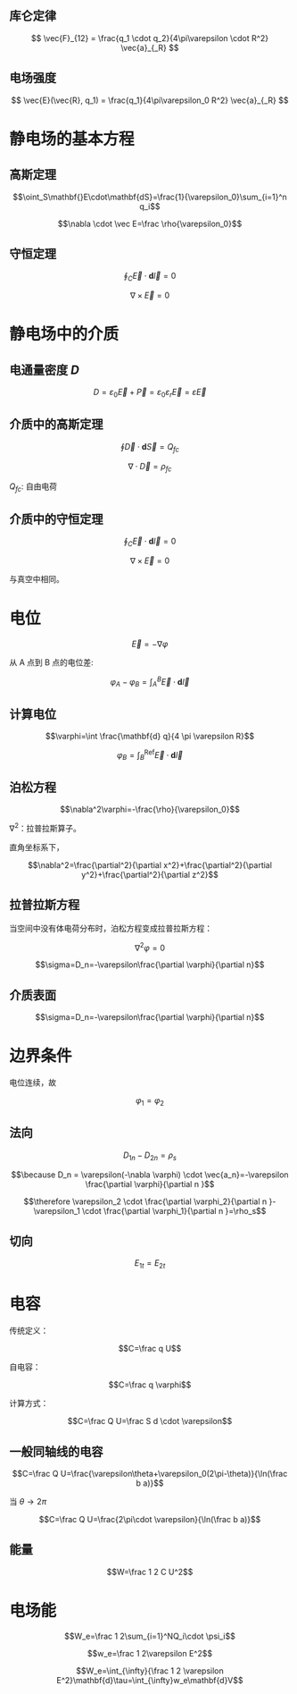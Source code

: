 
## 库仑定律

$$
\vec{F}_{12} = \frac{q_1 \cdot q_2}{4\pi\varepsilon \cdot R^2} \vec{a}_{_R}
$$

## 电场强度

$$
\vec{E}(\vec{R}, q_1) = \frac{q_1}{4\pi\varepsilon_0 R^2} \vec{a}_{_R}
$$

# 静电场的基本方程


## 高斯定理

$$\oint_S\mathbf{}E\cdot\mathbf{dS}=\frac{1}{\varepsilon_0}\sum_{i=1}^n q_i$$

$$\nabla \cdot \vec E=\frac \rho{\varepsilon_0}$$

## 守恒定理

$$\oint_C \vec E \cdot \mathbf{d}\vec{l}=0$$

$$\nabla \times \vec E = 0$$

# 静电场中的介质

## 电通量密度 $D$

$$D=\varepsilon_0 \vec E+\vec P=\varepsilon_0 \varepsilon_r \vec E=\varepsilon \vec E$$

## 介质中的高斯定理

$$\oint \vec D \cdot \mathbf{d}\vec S=Q_{fc}$$

$$\nabla \cdot \vec D = \rho _ {fc}$$

$Q_{fc}$: 自由电荷

## 介质中的守恒定理

$$\oint_C \vec E \cdot \mathbf{d}\vec{l}=0$$

$$\nabla \times \vec E = 0$$

与真空中相同。

# 电位

$$\vec E=-\nabla \varphi$$

从 A 点到 B 点的电位差: 

$$\varphi_A - \varphi_B=\int_A^B \vec E \cdot \mathbf{d} \vec l$$

## 计算电位

$$\varphi=\int \frac{\mathbf{d} q}{4 \pi \varepsilon R}$$

$$\varphi_B=\int_B^{\text{Ref}} \vec E \cdot \mathbf{d} \vec l$$
 

## 泊松方程

$$\nabla^2\varphi=-\frac{\rho}{\varepsilon_0}$$

$\nabla^2$：拉普拉斯算子。

直角坐标系下，

$$\nabla^2=\frac{\partial^2}{\partial x^2}+\frac{\partial^2}{\partial y^2}+\frac{\partial^2}{\partial z^2}$$

## 拉普拉斯方程

当空间中没有体电荷分布时，泊松方程变成拉普拉斯方程：

$$\nabla^2\varphi=0$$

$$\sigma=D_n=-\varepsilon\frac{\partial \varphi}{\partial n}$$


## 介质表面

$$\sigma=D_n=-\varepsilon\frac{\partial \varphi}{\partial n}$$


# 边界条件

电位连续，故 

$$\varphi_1=\varphi_2$$

## 法向

$$D_{1n}-D_{2n}=\rho_s$$

$$\because D_n = \varepsilon(-\nabla \varphi) \cdot \vec{a_n}=-\varepsilon \frac{\partial \varphi}{\partial n }$$

$$\therefore \varepsilon_2 \cdot \frac{\partial \varphi_2}{\partial n }-\varepsilon_1 \cdot \frac{\partial \varphi_1}{\partial n }=\rho_s$$


## 切向

$$E_{1t}=E_{2t}$$

# 电容

传统定义：

$$C=\frac q U$$

自电容：

$$C=\frac q \varphi$$

计算方式：

$$C=\frac Q U=\frac S d \cdot \varepsilon$$

## 一般同轴线的电容

$$C=\frac Q U=\frac{\varepsilon\theta+\varepsilon_0(2\pi-\theta)}{\ln(\frac  b a)}$$

当 $\theta \to 2 \pi$

$$C=\frac Q U=\frac{2\pi\cdot \varepsilon}{\ln(\frac b a)}$$


## 能量

$$W=\frac 1 2 C U^2$$

# 电场能


$$W_e=\frac 1 2\sum_{i=1}^NQ_i\cdot \psi_i$$

$$w_e=\frac 1 2\varepsilon E^2$$

$$W_e=\int_{\infty}{\frac 1 2 \varepsilon E^2}\mathbf{d}\tau=\int_{\infty}w_e\mathbf{d}V$$